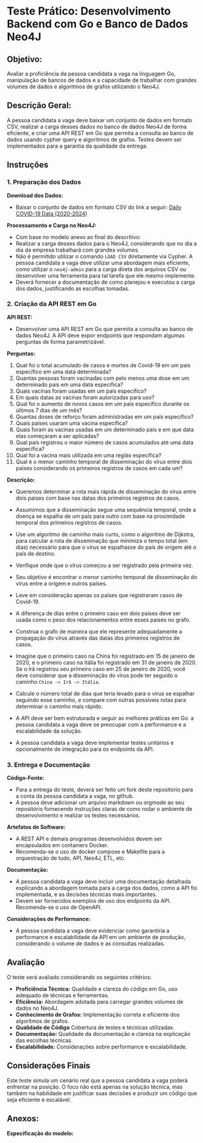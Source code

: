 # Teste Prático: Desenvolvimento Backend com Go e Banco de Dados Neo4J

## Objetivo:
Avaliar a proficiência da pessoa candidata a vaga na linguagem Go, manipulação de bancos de dados e a capacidade de trabalhar com grandes volumes de dados e algoritmos de grafos utilizando o Neo4J.

## Descrição Geral:
A pessoa candidata a vaga deve baixar um conjunto de dados em formato CSV, realizar a carga desses dados no banco de dados Neo4J de forma eficiente, e criar uma API REST em Go que permita a consulta ao banco de dados usando cypher query e algoritmos de grafos.
Testes devem ser implementados para a garantia da qualidade da entrega.

## Instruções

### 1. Preparação dos Dados

**Download dos Dados:**
- Baixar o conjunto de dados em formato CSV do link a seguir: [Daily COVID-19 Data (2020-2024)](https://www.kaggle.com/datasets/abdoomoh/daily-covid-19-data-2020-2024?resource=download)

**Processamento e Carga no Neo4J:**
- Com base no modelo anexo ao final do descritivo:
- Realizar a carga desses dados para o Neo4J, considerando que no dia a dia da empresa trabalhará com grandes volumes.
- Não é permitido utilizar o comando `LOAD CSV` diretamente via Cypher. A pessoa candidata a vaga deve utilizar uma abordagem mais eficiente, como utilizar o `neo4j-admin` para a carga direta dos arquivos CSV ou desenvolver uma ferramenta para tal tarefa que ele mesmo implemente.
- Deverá fornecer a documentação de como planejou e executou a carga dos dados, justificando as escolhas tomadas.

### 2. Criação da API REST em Go

**API REST:**
- Desenvolver uma API REST em Go que permita a consulta ao banco de dados Neo4J. A API deve expor endpoints que respondam algumas perguntas de forma parametrizável.

**Perguntas:**
1. Qual foi o total acumulado de casos e mortes de Covid-19 em um país específico em uma data determinada?
2. Quantas pessoas foram vacinadas com pelo menos uma dose em um determinado país em uma data específica?
3. Quais vacinas foram usadas em um país específico?
4. Em quais datas as vacinas foram autorizadas para uso?
5. Qual foi o aumento de novos casos em um país específico durante os últimos 7 dias de um mês?
6. Quantas doses de reforço foram administradas em um país específico?
7. Quais países usaram uma vacina específica?
8. Quais foram as vacinas usadas em um determinado país e em que data elas começaram a ser aplicadas?
9. Qual país registrou o maior número de casos acumulados até uma data específica?
10. Qual foi a vacina mais utilizada em uma região específica?
11. Qual é o menor caminho temporal de disseminação do vírus entre dois países considerando os primeiros registros de casos em cada um?

**Descrição:**
- Queremos determinar a rota mais rápida de disseminação do vírus entre dois países com base nas datas dos primeiros registros de casos. 
- Assumimos que a disseminação segue uma sequência temporal, onde a doença se espalha de um país para outro com base na proximidade temporal dos primeiros registros de casos.
- Use um algoritmo de caminho mais curto, como o algoritmo de Dijkstra, para calcular a rota de disseminação que minimiza o tempo total (em dias) necessário para que o vírus se espalhasse do país de origem até o país de destino.
- Verifique onde que o vírus começou a ser registrado pela primeira vez.
- Seu objetivo é encontrar o menor caminho temporal de disseminação do vírus entre a origem e outros países.
- Leve em consideração apenas os países que registraram casos de Covid-19.
- A diferença de dias entre o primeiro caso em dois países deve ser usada como o peso dos relacionamentos entre esses países no grafo.
- Construa o grafo de maneira que ele represente adequadamente a propagação do vírus através das datas dos primeiros registros de casos.
- Imagine que o primeiro caso na China foi registrado em 15 de janeiro de 2020, e o primeiro caso na Itália foi registrado em 31 de janeiro de 2020. Se o Irã registrou seu primeiro caso em 25 de janeiro de 2020, você deve considerar que a disseminação do vírus pode ter seguido o caminho `China -> Irã -> Itália`.
- Calcule o número total de dias que teria levado para o vírus se espalhar seguindo esse caminho, e compare com outras possíveis rotas para determinar o caminho mais rápido.

- A API deve ser bem estruturada e seguir as melhores práticas em Go. a pessoa candidata a vaga deve se preocupar com a performance e a escalabilidade da solução.
- A pessoa candidata a vaga deve implementar testes unitários e opcionalmente de integração para os endpoints da API.

### 3. Entrega e Documentação

**Código-Fonte:**
- Para a entrega do teste, deverá ser feito um fork deste repositório para a conta da pessoa candidata a vaga, no github. 
- A pessoa deve adicionar um arquivo markdown ou orgmode ao seu repositório fornecendo instruções claras de como rodar o ambiente de desenvolvimento e realizar os testes necessários.

**Artefatos de Software:**
- A REST API e demais programas desenvolvidos devem ser encapsulados em containers Docker. 
- Recomenda-se o uso de docker compose e Makefile para a orquestração de tudo, API, Neo4J, ETL, etc.

**Documentação:**
- A pessoa candidata a vaga deve incluir uma documentação detalhada explicando a abordagem tomada para a carga dos dados, como a API foi implementada, e as decisões técnicas mais importantes. 
- Devem ser fornecidos exemplos de uso dos endpoints da API. Recomenda-se o uso de OpenAPI.

**Considerações de Performance:**
- A pessoa candidata a vaga deve evidenciar como garantiria a performance e escalabilidade da API em um ambiente de produção, considerando o volume de dados e as consultas realizadas.

## Avaliação
O teste será avaliado considerando os seguintes critérios:

- **Proficiência Técnica:** Qualidade e clareza do código em Go, uso adequado de técnicas e ferramentas.
- **Eficiência:** Abordagem adotada para carregar grandes volumes de dados no Neo4J.
- **Conhecimento de Grafos:** Implementação correta e eficiente dos algoritmos de grafos.
- **Qualidade de Código** Cobertura de testes e técnicas utilizadas.
- **Documentação:** Qualidade da documentação e clareza na explicação das escolhas técnicas.
- **Escalabilidade:** Considerações sobre performance e escalabilidade.

## Considerações Finais
Este teste simula um cenário real que a pessoa candidata a vaga poderá enfrentar na posição. O foco não está apenas na solução técnica, mas também na habilidade em justificar suas decisões e produzir um código que seja eficiente e escalável.

## Anexos: 
**Especificação do modelo:**

